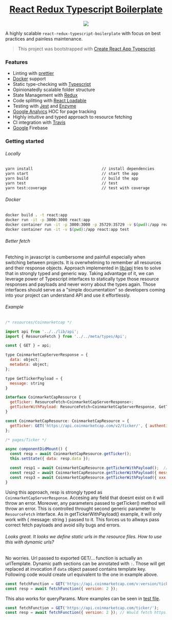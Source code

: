 <!-- Name -->

<h1 align="center">
  <a href="https://github.com/Meemaw/react-redux-typescript-boilerplate">React Redux Typescript Boilerplate</a>
</h1>

<!-- Badges -->

<p align="center">
  <a href="https://opensource.org/">
    <img src="https://badges.frapsoft.com/os/v1/open-source.svg?v=103"/>
  </a>
</p>

A highly scalable `react-redux-typescript-boilerplate` with focus on best practices and painless maintenance.

> This project was bootstrapped with [Create React App Typescript](https://github.com/wmonk/create-react-app-typescript).

### Features

- Linting with [prettier](https://github.com/prettier/prettier)
- [Docker](https://www.docker.com/) support
- Static type-checking with [Typescript](https://www.typescriptlang.org/)
- Opinionatedly scalable folder structure
- State Management with [Redux](https://redux.js.org/)
- Code splitting with [React Loadable](https://github.com/jamiebuilds/react-loadable)
- Testing with [Jest](https://jestjs.io/) and [Enzyme](https://github.com/airbnb/enzyme)
- [Google Analyics](https://analytics.google.com/analytics/web/) HOC for page tracking
- Highly intuitive and typed approach to resource fetching
- CI integration with [Travis](https://travis-ci.org/)
- [Google](http://google.com) Firebase

### Getting started

###### Locally

```sh
yarn install                              // install dependencies
yarn start                                // start the app
yarn build                                // build the app
yarn test                                 // test
yarn test:coverage                        // test with coverage
```

###### Docker

```sh
docker build . -t react:app                                                            // build the react docker image
docker run -it -p 3000:3000 react:app                                                  // runs react app on port 3000
docker container run -it -p 3000:3000 -p 35729:35729 -v $(pwd):/app react:app          // runs react app with hot realoding
docker container run -it -v $(pwd):/app react:app test                                 // runs tests inside docker
```

###### Better fetch

Fetching in javascript is cumbersome and painfull especially when switching between projects. It is overwhelming to remember all resources and their response objects. Approach implemented in [lib/api](https://github.com/Meemaw/react-redux-typescript-boilerplate/blob/master/src/lib/api/index.tsx) tries to solve that in strongly typed and generic way. Taking advantage of it, we can leverage power of Typescript interfaces to statically type those resource responses and payloads and never worry about the types again. Those interfaces should serve as a "simple documentation" so developers coming into your project can understand API and use it effortlessly.

###### Example

```js
/* resources/Coinmarketcap */

import api from '../../lib/api';
import { ResourceFetch } from '../../meta/types/Api';

const { GET } = api;

type CoinmarketCapServerResponse = {
  data: object;
  metadata: object;
};

type GetTickerPayload = {
  message: string
}

interface CoinmarketCapResource {
  getTicker: ResourceFetch<CoinmarketCapServerResponse>;
  getTickerWithPayload: ResourceFetch<CoinmarketCapServerResponse, GetTickerPayload>
}

const CoinmarketCapResource: CoinmarketCapResource = {
  getTicker: GET('https://api.coinmarketcap.com/v2/ticker/', { authenticated: false }),
};

/* pages/Ticker */

async componentDidMount() {
  const resp = await CoinmarketCapResource.getTicker();
  this.setState({ data: resp.data });

  const resp1 = await CoinmarketCapResource.getTickerWithPayload();  // Wont compile
  const resp2 = await CoinmarketCapResource.getTickerWithPayload({ message: "Message" });  // Will compile
  const resp3 = await CoinmarketCapResource.getTickerWithPayload({ xxx: 'aba' }); // Wont compile
}
```

Using this approach, resp is strongly typed as `CoinmarketCapServerResponse`. Accesing any field that doesnt exist on it will throw an error. Moreover, any parameters passed to getTicker() method will throw an error. This is controlled throught second generic parameter to `ResourceFetch` interface. As in getTickerWithPayload() example, it will only work with { message: string } passed to it. This forces us to allways pass correct fetch payloads and avoid silly bugs and errors.

###### Looks great. It looks we define static urls in the resource files. How to use this with dynamic urls?

No worries. Url passed to exported GET/... function is actually an urlTemplate. Dynamic path sections can be annotated with `:`. Those will get replaced at invocation if `data` object passed contains template key. Following code would create url equivalent to the one in example above.

```js
const fetchFunction = GET('https://api.coinmarketcap.com/v:version/ticker/');
const resp = await fetchFunction({ version: 2 });
```

This also works for queryParams. More examples can be seen in [test file](https://github.com/Meemaw/react-typescript-boilerplate/blob/master/src/lib/urls/index.spec.tsx).

```js
const fetchFunction = GET('https://api.coinmarketcap.com/ticker/');
const resp = await fetchFunction({ version: 2 }); // Would fetch https://api.coinmarketcap.com/ticker/?version=2
```
